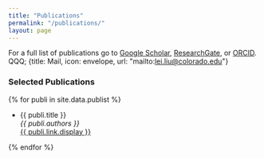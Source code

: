 ```yaml
---
title: "Publications"
permalink: "/publications/"
layout: page
---
```


For a full list of publications go to [Google Scholar](https://scholar.google.com/citations?user=JqwKipIAAAAJ&hl=en), 
[ResearchGate](https://www.researchgate.net/profile/Liu-Lei-16), or [ORCID](https://orcid.org/0000-0002-1040-6026). QQQ; {title: Mail, icon: envelope, url: "mailto:lei.liu@colorado.edu"}

### Selected Publications

{% for publi in site.data.publist %}

  * {{ publi.title }} <br />
  <em>{{ publi.authors }} </em><br /><a href="{{ publi.link.url }}">{{ publi.link.display }}</a>

{% endfor %}



<!-- ###
<b style=\"color: #f45;\">&lt;3</b>
{title: Mail, icon: envelope, url: "mailto:lei.liu@colorado.edu"}

external:                  # shows a footer with social links - for available icons see fontawesome.com/icons
  - {title: Mail, icon: envelope, url: "mailto:lei.liu@colorado.edu"}
  - {title: Github, icon: github, url: "https://github.com/niklasbuschmann/contrast"}
  - {title: Researchgate, icon: researchgate, url: "https://www.researchgate.net/profile/Liu-Lei-16"}
  - {title: ORCID, icon: orcid, url: "https://orcid.org/0000-0002-1040-6026"}
  - {title: GOOGLE, icon: google, url: "https://scholar.google.com/citations?user=JqwKipIAAAAJ&hl=en"} -->
